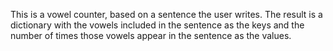 This is a vowel counter, based on a sentence the user writes. The result is a dictionary with the vowels included in the sentence as the keys and the number of times those vowels appear in the sentence as the values.
